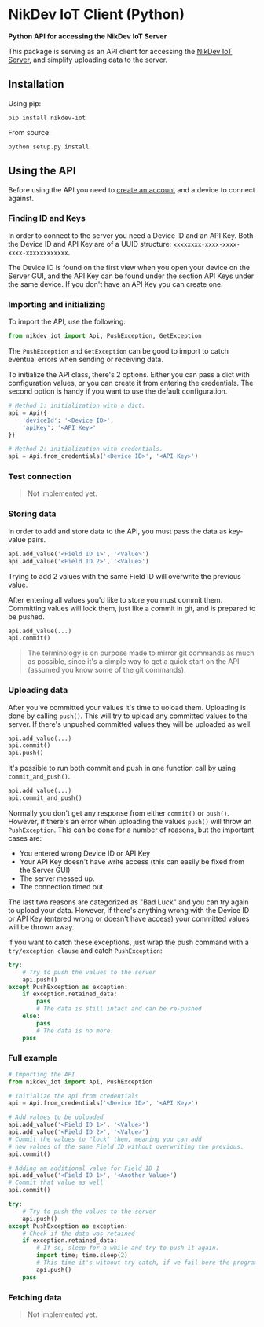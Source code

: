 # NikDev IoT Client (Python)

**Python API for accessing the NikDev IoT Server**

This package is serving as an API client for accessing the [NikDev IoT Server](https://iot.nik-dev.se/admin/),
and simplify uploading data to the server.

## Installation

Using pip:

    pip install nikdev-iot

From source:

    python setup.py install


## Using the API

Before using the API you need to [create an account](https://iot.nik-dev.se/admin/register)
and a device to connect against.

### Finding ID and Keys

In order to connect to the server you need a Device ID and an API Key.
Both the Device ID and API Key are of a UUID structure:
`xxxxxxxx-xxxx-xxxx-xxxx-xxxxxxxxxxxx`.

The Device ID is found on the first view when you open your device on the
Server GUI, and the API Key can be found under the section API Keys
under the same device. If you don't have an API Key you can create one.

### Importing and initializing
To import the API, use the following:
```python
from nikdev_iot import Api, PushException, GetException
```

The `PushException` and `GetException` can be good to import to catch eventual 
errors when sending or receiving data.

To initialize the API class, there's 2 options. Either you can
pass a dict with configuration values, or you can create it from
entering the credentials. The second option is handy if you want
to use the default configuration.

```python
# Method 1: initialization with a dict.
api = Api({
    'deviceId': '<Device ID>',
    'apiKey': '<API Key>'
})

# Method 2: initialization with credentials.
api = Api.from_credentials('<Device ID>', '<API Key>')
```

### Test connection
> Not implemented yet.

### Storing data
In order to add and store data to the API, you must pass the data as key-value pairs.

```python
api.add_value('<Field ID 1>', '<Value>')
api.add_value('<Field ID 2>', '<Value>')
```

Trying to add 2 values with the same Field ID will overwrite the previous value.

After entering all values you'd like to store you must commit them.
Committing values will lock them, just like a commit in git, and is
prepared to be pushed.

```python
api.add_value(...)
api.commit()
```

> The terminology is on purpose made to mirror git commands as much
> as possible, since it's a simple way to get a quick start on the API
> (assumed you know some of the git commands).


### Uploading data
After you've committed your values it's time to uoload them.
Uploading is done by calling `push()`. This will try to upload
any committed values to the server. If there's unpushed committed
values they will be uploaded as well.

```python
api.add_value(...)
api.commit()
api.push()
```

It's possible to run both commit and push in one function
call by using `commit_and_push()`.
```python
api.add_value(...)
api.commit_and_push()
```

Normally you don't get any response from either `commit()` or `push()`.
However, if there's an error when uploading the values `push()` will throw an
`PushException`. This can be done for a number of reasons, but the important cases are:
 - You entered wrong Device ID or API Key
 - Your API Key doesn't have write access (this can easily be fixed from the Server GUI)
 - The server messed up.
 - The connection timed out.

The last two reasons are categorized as "Bad Luck" and you can try again to upload your data.
However, if there's anything wrong with the Device ID or API Key (entered wrong or doesn't have access)
your committed values will be thrown away.

if you want to catch these exceptions, just wrap the push command with a `try/exception clause` and
catch `PushException`:

```python
try:
    # Try to push the values to the server
    api.push()
except PushException as exception:
    if exception.retained_data:
        pass
        # The data is still intact and can be re-pushed
    else:
        pass
        # The data is no more.
    pass
```

### Full example

```python
# Importing the API
from nikdev_iot import Api, PushException

# Initialize the api from credentials
api = Api.from_credentials('<Device ID>', '<API Key>')

# Add values to be uploaded
api.add_value('<Field ID 1>', '<Value>')
api.add_value('<Field ID 2>', '<Value>')
# Commit the values to "lock" them, meaning you can add
# new values of the same Field ID without overwriting the previous.
api.commit()

# Adding am additional value for Field ID 1
api.add_value('<Field ID 1>', '<Another Value>')
# Commit that value as well
api.commit()

try:
    # Try to push the values to the server
    api.push()
except PushException as exception:
    # Check if the data was retained
    if exception.retained_data:
        # If so, sleep for a while and try to push it again.
        import time; time.sleep(2)
        # This time it's without try catch, if we fail here the program crashes.
        api.push()
    pass

```

### Fetching data
> Not implemented yet.
